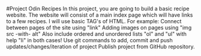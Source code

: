 #Project Odin Recipes
In this project, you are going to build a basic recipe website.
The website will consist of a main index page which will have links to a few recipes.
I will use basic TAG's of HTML.
For example:
Connect between pages of the site using "link"
Adding images on pages using "img src -with- alt"
Also include ordered and unordered lists "ol" and "ul" with help "li" in both cases!
Use git commands to add, commit and push updates/changes/iteration of project
Publish project from GitHub repository.